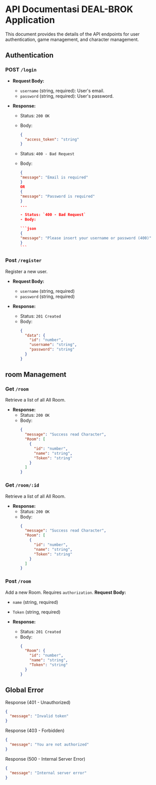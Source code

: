 # API Documentasi DEAL-BROK Application

This document provides the details of the API endpoints for user authentication, game management, and character management.

## Authentication

### POST `/login`

- **Request Body:**

  - `username` (string, required): User's email.
  - `password` (string, required): User's password.

- **Response:**

  - Status: `200 OK`
  - Body:

    ```json
    {
      "access_token": "string"
    }
    ```

  - Status: `400 - Bad Request`
  - Body:

    ````json
    {
    "message": "Email is required"
    }
    OR
    {
    "message": "Password is required"
    }
    ...

    - Status: `400 - Bad Request`
    - Body:

    ```json
    {
    "message": "Please insert your username or password (400)"
    }
    ```

### Post `/register`

Register a new user.

- **Request Body:**

  - `username` (string, required)
  - `password` (string, required)

- **Response:**
  - Status: `201 Created`
  - Body:
    ```json
    {
      "data": {
        "id": "number",
        "username": "string",
        "password": "string"
      }
    }
    ```

## room Management

### Get `/room`

Retrieve a list of all All Room.

- **Response:**
  - Status: `200 OK`
  - Body:
    ```json
    {
      "message": "Success read Character",
      "Room": [
        {
          "id": "number",
          "name": "string",
          "Token": "string"
        }
      ]
    }
    ```

### Get `/room/:id`

Retrieve a list of all All Room.

- **Response:**
  - Status: `200 OK`
  - Body:
    ```json
    {
      "message": "Success read Character",
      "Room": [
        {
          "id": "number",
          "name": "string",
          "Token": "string"
        }
      ]
    }
    ```

### Post `/room`

Add a new Room. Requires `authorization`.
**Request Body:**

- `name` (string, required)
- `Token` (string, required)

- **Response:**
  - Status: `201 Created`
  - Body:
    ```json
    {
      "Room": {
        "id": "number",
        "name": "string",
        "Token": "string"
      }
    }
    ```


## Global Error

Response (401 - Unauthorized)

```json
{
  "message": "Invalid token"
}
```

Response (403 - Forbidden)

```json
{
  "message": "You are not authorized"
}
```

Response (500 - Internal Server Error)

```json
{
  "message": "Internal server error"
}
```

